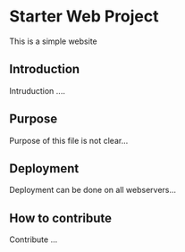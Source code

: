 # Starter Web Project

This is a simple website

## Introduction

Intruduction ....

## Purpose

Purpose of this file is not clear...

## Deployment

Deployment can be done on all webservers...

## How to contribute

Contribute ...
